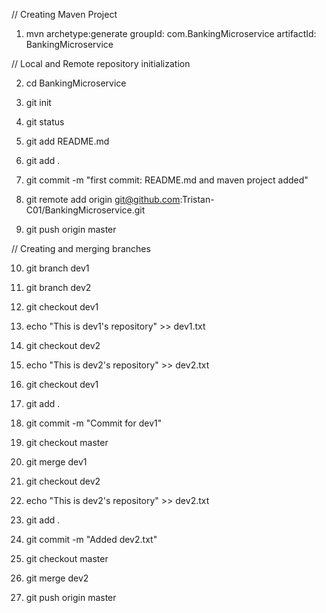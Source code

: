 // Creating Maven Project

1. mvn archetype:generate
groupId: com.BankingMicroservice
artifactId: BankingMicroservice

// Local and Remote repository initialization 

2. cd BankingMicroservice

3. git init

4. git status

5.  git add README.md

6.  git add .

7.  git commit -m "first commit: README.md and maven project added"

8.  git remote add origin git@github.com:Tristan-C01/BankingMicroservice.git

9.  git push origin master

// Creating and merging branches

10.  git branch dev1

11.  git branch dev2

12.  git checkout dev1

13.  echo "This is dev1's repository" >> dev1.txt

14.  git checkout dev2

15.  echo "This is dev2's repository" >> dev2.txt

16.  git checkout dev1

17.  git add .

18.  git commit -m "Commit for dev1"

19.  git checkout master

20.  git merge dev1

21.  git checkout dev2

22.  echo "This is dev2's repository" >> dev2.txt

23.  git add .

24.  git commit -m "Added dev2.txt"

25.  git checkout master

26.  git merge dev2

27.  git push origin master


